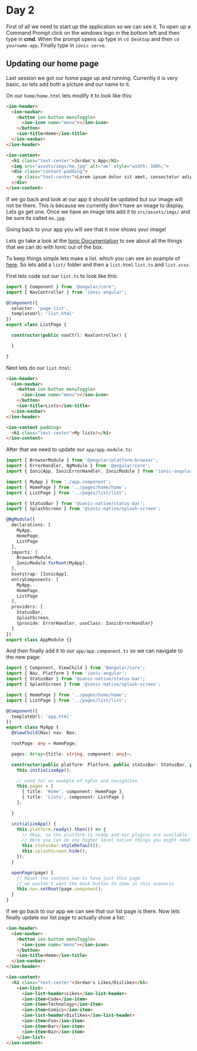 # Day 2

First of all we need to start up the application so we can see it. To open up a Command Prompt click on the windows logo in the bottom left and then type in __cmd__. When the prompt opens up type in `cd Desktop` and then `cd yourname-app`. Finally type in `ionic serve`.

## Updating our home page

Last session we got our home page up and running. Currently it is very basic, so lets add both a picture and our name to it.

On our `home/home.html` lets modify it to look like this:
```html
<ion-header>
  <ion-navbar>
    <button ion-button menuToggle>
      <ion-icon name="menu"></ion-icon>
    </button>
    <ion-title>Home</ion-title>
  </ion-navbar>
</ion-header>

<ion-content>
  <h1 class="text-center">Jordan's App</h1>
  <img src="assets/imgs/me.jpg" alt="me" style="width: 100%;">
  <div class="content-padding">
    <p class="text-center">Lorem ipsum dolor sit amet, consectetur adipisicing elit. Ex iste labore obcaecati! Aliquam, aliquid, dolorum eligendi exercitationem explicabo ipsam modi nemo perspiciatis porro quam recusandae, saepe sequi suscipit veniam vitae?</p>
  </div>
</ion-content>
```

If we go back and look at our app it should be updated but our image will not be there. This is because we currently don't have an image to display. Lets go get one.
Once we have an image lets add it to `src/assets/imgs/` and be sure its called `me.jpg`.

Going back to your app you will see that it now shows your image!

Lets go take a look at the [Ionic Documentation](https://ionicframework.com/docs/components/) to see about all the things that we can do with Ionic out of the box.

To keep things simple lets make a list. which you can see an example of [here](https://ionicframework.com/docs/components/#lists). So lets add a `list/` folder and then a `list.html` `list.ts` and `list.scss`.

First lets code out our `list.ts` to look like this:
```typescript
import { Component } from '@angular/core';
import { NavController } from 'ionic-angular';

@Component({
  selector: 'page-list',
  templateUrl: 'list.html'
})
export class ListPage {

  constructor(public navCtrl: NavController) {

  }

}
```

Next lets do our `list.html`:
```html
<ion-header>
  <ion-navbar>
    <button ion-button menuToggle>
      <ion-icon name="menu"></ion-icon>
    </button>
    <ion-title>Lists</ion-title>
  </ion-navbar>
</ion-header>

<ion-content padding>
  <h1 class="text-center">My lists!</h1>
</ion-content>
```

After that we need to update our `app/app.module.ts`:
```typescript
import { BrowserModule } from '@angular/platform-browser';
import { ErrorHandler, NgModule } from '@angular/core';
import { IonicApp, IonicErrorHandler, IonicModule } from 'ionic-angular';

import { MyApp } from './app.component';
import { HomePage } from '../pages/home/home';
import { ListPage } from '../pages/list/list';

import { StatusBar } from '@ionic-native/status-bar';
import { SplashScreen } from '@ionic-native/splash-screen';

@NgModule({
  declarations: [
    MyApp,
    HomePage,
    ListPage
  ],
  imports: [
    BrowserModule,
    IonicModule.forRoot(MyApp),
  ],
  bootstrap: [IonicApp],
  entryComponents: [
    MyApp,
    HomePage,
    ListPage
  ],
  providers: [
    StatusBar,
    SplashScreen,
    {provide: ErrorHandler, useClass: IonicErrorHandler}
  ]
})
export class AppModule {}
```

And then finally add it to our `app/app.component.ts` so we can navigate to the new page:
```typescript
import { Component, ViewChild } from '@angular/core';
import { Nav, Platform } from 'ionic-angular';
import { StatusBar } from '@ionic-native/status-bar';
import { SplashScreen } from '@ionic-native/splash-screen';

import { HomePage } from '../pages/home/home';
import { ListPage } from '../pages/list/list';

@Component({
  templateUrl: 'app.html'
})
export class MyApp {
  @ViewChild(Nav) nav: Nav;

  rootPage: any = HomePage;

  pages: Array<{title: string, component: any}>;

  constructor(public platform: Platform, public statusBar: StatusBar, public splashScreen: SplashScreen) {
    this.initializeApp();

    // used for an example of ngFor and navigation
    this.pages = [
      { title: 'Home', component: HomePage },
      { title: 'Lists', component: ListPage }
    ];

  }

  initializeApp() {
    this.platform.ready().then(() => {
      // Okay, so the platform is ready and our plugins are available.
      // Here you can do any higher level native things you might need.
      this.statusBar.styleDefault();
      this.splashScreen.hide();
    });
  }

  openPage(page) {
    // Reset the content nav to have just this page
    // we wouldn't want the back button to show in this scenario
    this.nav.setRoot(page.component);
  }
}
```

If we go back to our app we can see that our list page is there. Now lets finally update our list page to actually show a list.
```html
<ion-header>
  <ion-navbar>
    <button ion-button menuToggle>
      <ion-icon name="menu"></ion-icon>
    </button>
    <ion-title>Home</ion-title>
  </ion-navbar>
</ion-header>

<ion-content>
  <h1 class="text-center">Jordan's Likes/Dislikes</h1>
    <ion-list>
      <ion-list-header>Likes</ion-list-header>
      <ion-item>Code</ion-item>
      <ion-item>Technology</ion-item>
      <ion-item>Comics</ion-item>
      <ion-list-header>Dislikes</ion-list-header>
      <ion-item>Foo</ion-item>
      <ion-item>Bar</ion-item>
      <ion-item>Baz</ion-item>
    </ion-list>
</ion-content>
```